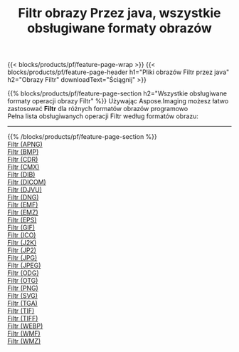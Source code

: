 ﻿---
title: Filtr obrazy Przez java, wszystkie obsługiwane formaty obrazów 
weight: 3920
url: /pl/java/filter 
lang: pl
langdirlevel: 2
locales: zh-hans,ja,it,ru,de,es,fr,nl,id,lt,pl,pt,vi,tr,ko,zh-hant,ar,hi,th,sv,cs,uk,he
description: Używając Aspose.Imaging możesz łatwo Filtr obrazy Via java
---

{{< blocks/products/pf/feature-page-wrap >}}
{{< blocks/products/pf/feature-page-header h1="Pliki obrazów Filtr przez java" h2="Obrazy Filtr" downloadText="Ściągnij" >}}


{{% blocks/products/pf/feature-page-section  h2="Wszystkie obsługiwane formaty operacji obrazy Filtr" %}}
Używając Aspose.Imaging możesz łatwo zastosować **Filtr** dla różnych formatów obrazów programowo
<br/>
Pełna lista obsługiwanych operacji Filtr według formatów obrazu:
<hr/>
{{% /blocks/products/pf/feature-page-section %}}
<div class="container-fluid productfamilypage bg-gray">
    <div class="convertypes bg-gray agp-content section">
        <div class="container">
		<div class="row other-converters">
		    <div class='col-md-2 other-converter remove-lp remove-rp'><a href="/imaging/pl/java/filter/apng" >Filtr (APNG)</a></div><div class='col-md-2 other-converter remove-lp remove-rp'><a href="/imaging/pl/java/filter/bmp" >Filtr (BMP)</a></div><div class='col-md-2 other-converter remove-lp remove-rp'><a href="/imaging/pl/java/filter/cdr" >Filtr (CDR)</a></div><div class='col-md-2 other-converter remove-lp remove-rp'><a href="/imaging/pl/java/filter/cmx" >Filtr (CMX)</a></div><div class='col-md-2 other-converter remove-lp remove-rp'><a href="/imaging/pl/java/filter/dib" >Filtr (DIB)</a></div><div class='col-md-2 other-converter remove-lp remove-rp'><a href="/imaging/pl/java/filter/dicom" >Filtr (DICOM)</a></div><div class='col-md-2 other-converter remove-lp remove-rp'><a href="/imaging/pl/java/filter/djvu" >Filtr (DJVU)</a></div><div class='col-md-2 other-converter remove-lp remove-rp'><a href="/imaging/pl/java/filter/dng" >Filtr (DNG)</a></div><div class='col-md-2 other-converter remove-lp remove-rp'><a href="/imaging/pl/java/filter/emf" >Filtr (EMF)</a></div><div class='col-md-2 other-converter remove-lp remove-rp'><a href="/imaging/pl/java/filter/emz" >Filtr (EMZ)</a></div><div class='col-md-2 other-converter remove-lp remove-rp'><a href="/imaging/pl/java/filter/eps" >Filtr (EPS)</a></div><div class='col-md-2 other-converter remove-lp remove-rp'><a href="/imaging/pl/java/filter/gif" >Filtr (GIF)</a></div><div class='col-md-2 other-converter remove-lp remove-rp'><a href="/imaging/pl/java/filter/ico" >Filtr (ICO)</a></div><div class='col-md-2 other-converter remove-lp remove-rp'><a href="/imaging/pl/java/filter/j2k" >Filtr (J2K)</a></div><div class='col-md-2 other-converter remove-lp remove-rp'><a href="/imaging/pl/java/filter/jp2" >Filtr (JP2)</a></div><div class='col-md-2 other-converter remove-lp remove-rp'><a href="/imaging/pl/java/filter/jpg" >Filtr (JPG)</a></div><div class='col-md-2 other-converter remove-lp remove-rp'><a href="/imaging/pl/java/filter/jpeg" >Filtr (JPEG)</a></div><div class='col-md-2 other-converter remove-lp remove-rp'><a href="/imaging/pl/java/filter/odg" >Filtr (ODG)</a></div><div class='col-md-2 other-converter remove-lp remove-rp'><a href="/imaging/pl/java/filter/otg" >Filtr (OTG)</a></div><div class='col-md-2 other-converter remove-lp remove-rp'><a href="/imaging/pl/java/filter/png" >Filtr (PNG)</a></div><div class='col-md-2 other-converter remove-lp remove-rp'><a href="/imaging/pl/java/filter/svg" >Filtr (SVG)</a></div><div class='col-md-2 other-converter remove-lp remove-rp'><a href="/imaging/pl/java/filter/tga" >Filtr (TGA)</a></div><div class='col-md-2 other-converter remove-lp remove-rp'><a href="/imaging/pl/java/filter/tif" >Filtr (TIF)</a></div><div class='col-md-2 other-converter remove-lp remove-rp'><a href="/imaging/pl/java/filter/tiff" >Filtr (TIFF)</a></div><div class='col-md-2 other-converter remove-lp remove-rp'><a href="/imaging/pl/java/filter/webp" >Filtr (WEBP)</a></div><div class='col-md-2 other-converter remove-lp remove-rp'><a href="/imaging/pl/java/filter/wmf" >Filtr (WMF)</a></div><div class='col-md-2 other-converter remove-lp remove-rp'><a href="/imaging/pl/java/filter/wmz" >Filtr (WMZ)</a></div>
                </div>
        </div>
    </div>
</div>
<br/>


